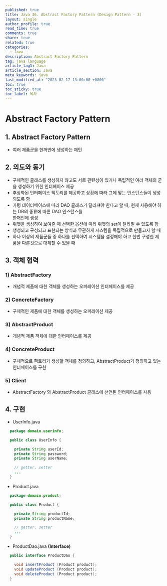 ```yaml
---
published: true
title: Java 36. Abstract Factory Pattern (Design Pattern - 3)
layout: single
author_profile: true
read_time: true
comments: true
share: true
related: true
categories:
  - Java
description: Abstract Factory Pattern
tag: java language
article_tag1: Java
article_section: Java
meta_keywords: java
last_modified_at: "2023-02-17 13:00:00 +0800"
toc: true
toc_sticky: true
toc_label: 목차
---
```


# Abstract Factory Pattern

## 1. Abstract Factory Pattern

- 여러 제품군을 한꺼번에 생성하는 패턴

## 2. 의도와 동기

- 구체적인 클래스를 생성하지 않고도 서로 관련성이 있거나 독립적인 여러 객체의 군을 생성하기 위한 인터페이스 제공
- 추상화된 인터페이스 팩토리를 제공하고 상황에 따라 그에 맞는 인스턴스들이 생성되도록 함
- 가령 데이터베이스에 따라 DAO 클래스가 달라져야 한다고 할 때, 현재 사용해야 하는 DB의 종류에 따른 DAO 인스턴스를  
  한꺼번에 생성
- 위젯을 생성하여 보여줄 때 선택한 옵션에 따라 위젯의 set이 달라질 수 있도록 함
- 생성되고 구성되고 표현되는 방식과 무관하게 시스템을 독립적으로 만들고자 할 때
- 하나 이상의 제품군들 중 하나를 선택하여 시스템을 설정해야 하고 한번 구성한 제품을 다른것으로 대체할 수 있을 때

## 3. 객체 협력

### 1) AbstractFactory

- 개념적 제품에 대한 객체를 생성하는 오퍼레이션 인터페이스를 제공

### 2) ConcreteFactory

- 구제적인 제품에 대한 객체를 생성하는 오퍼레이션 제공

### 3) AbstractProduct

- 개념적 제품 객체에 대한 인터페이스를 제공

### 4) ConcreteProduct

- 구체적으로 팩토리가 생성할 객체를 정의하고, AbstractProduct가 정의하고 있는 인터페이스를 구현

### 5) Client

- AbstractFactory 와 AbstractProduct 클래스에 선언된 인터페이스를 사용

## 4. 구현

- UserInfo.java

```java
  package domain.userinfo;

  public class UserInfo {

    private String userId;
    private String password;
    private String userName;

    // getter, setter
    ...
  }
```

- Product.java

```java
  package domain.product;

  public class Product {

    private String productId;
    private String productName;

    // getter, setter
    ...
  }
```

- ProductDao.java **(Interface)**

```java
  public interface ProductDao {

    void insertProduct (Product product);
    void updateProduct (Product product);
    void deleteProduct (Product product);
  }
```
